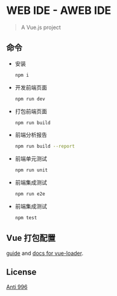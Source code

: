 # WEB IDE - AWEB IDE

> A Vue.js project

## 命令

- 安装
  ```sh
  npm i
  ```

- 开发前端页面

  ```sh
  npm run dev
  ```

- 打包前端页面

  ```sh
  npm run build
  ```
  
- 前端分析报告

  ```sh
  npm run build --report
  ```

- 前端单元测试
  
  ```sh
  npm run unit
  ```

- 前端集成测试

  ```sh
  npm run e2e
  ```
  
- 前端集成测试

  ```sh
  npm test
  ```



## Vue 打包配置 
[guide](http://vuejs-templates.github.io/webpack/) and [docs for vue-loader](http://vuejs.github.io/vue-loader).


## License
[Anti 996](https://github.com/996icu/996.ICU/blob/master/LICENSE) 
